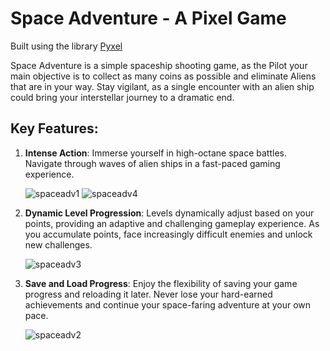# Space Adventure - A Pixel Game

Built using the library [Pyxel](https://github.com/kitao/pyxel)


Space Adventure is a simple spaceship shooting game, as the Pilot your main objective is to collect as many coins as possible and eliminate Aliens that are in your way. Stay vigilant, as a single encounter with an alien ship could bring your interstellar journey to a dramatic end.


## Key Features: 
1. **Intense Action**: Immerse yourself in high-octane space battles. Navigate through waves of alien ships in a fast-paced gaming experience.
   
   ![spaceadv1](https://github.com/gladysmawarni/spaceadventure/assets/78975611/5026b4af-883e-48cb-9b88-7a7af39c1581)
   ![spaceadv4](https://github.com/gladysmawarni/spaceadventure/assets/78975611/ff33dc78-55d0-454b-9aaa-53570769a4ca)



2. **Dynamic Level Progression**: Levels dynamically adjust based on your points, providing an adaptive and challenging gameplay experience. As you accumulate points, face increasingly difficult enemies and unlock new challenges.
   
   ![spaceadv3](https://github.com/gladysmawarni/spaceadventure/assets/78975611/45c094a0-52c0-4662-ac72-7b7cf3f4d3b4)
   

3. **Save and Load Progress**: Enjoy the flexibility of saving your game progress and reloading it later. Never lose your hard-earned achievements and continue your space-faring adventure at your own pace.
   
   ![spaceadv2](https://github.com/gladysmawarni/spaceadventure/assets/78975611/672f1e56-ca82-48e9-9489-08e87ff2bc99)



